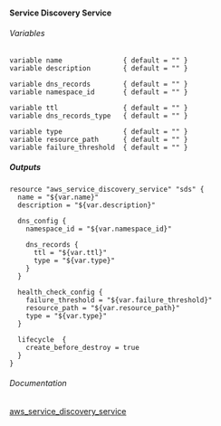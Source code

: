 #### Service Discovery Service


###### Variables
```
variable name               { default = "" }
variable description        { default = "" }

variable dns_records        { default = "" }
variable namespace_id       { default = "" }

variable ttl                { default = "" }
variable dns_records_type   { default = "" }

variable type               { default = "" }
variable resource_path      { default = "" }
variable failure_threshold  { default = "" }
```

##### Outputs
```
resource "aws_service_discovery_service" "sds" {
  name = "${var.name}"
  description = "${var.description}"

  dns_config {
    namespace_id = "${var.namespace_id}"

    dns_records {
      ttl = "${var.ttl}"
      type = "${var.type}"
    }
  }

  health_check_config {
    failure_threshold = "${var.failure_threshold}"
    resource_path = "${var.resource_path}"
    type = "${var.type}"
  }

  lifecycle  {
    create_before_destroy = true
  }
}
```

###### Documentation
[aws_service_discovery_service](https://www.terraform.io/docs/providers/aws/r/service_discovery_service.html)
